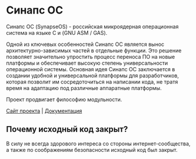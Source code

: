 # Синапс ОС

Синапс ОС (SynapseOS) - российская микроядерная операционная система на языке C и (GNU ASM / GAS).

Одной из ключевых особенностей Синапс ОС является вынос архитектурно-зависимых частей в отдельные функции. Это решение позволяет значительно упростить процесс переноса ПО на новые платформы и обеспечивает высокую степень универсальности операционной системы. Основная идея Синапс ОС заключается в создании удобной и универсальной платформы для разработчиков, которая позволит им сосредоточиться на написании кода, не тратя время на адаптацию под различные аппаратные платформы.

Проект продвигает философию модульности.

[Сайт проекта](https://SynapseOS.ru) | [Документация](https://wiki.SynapseOS.ru)

## Почему исходный код закрыт?

В силу не всегда здорового интереса со стороны интернет-сообщества, а также по соображениям безопасности исходный код был закрыт.
